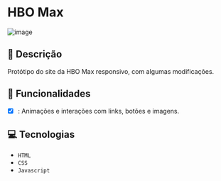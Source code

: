 # HBO Max
![image](https://github.com/user-attachments/assets/a60328bf-4046-434b-aecb-2d2e45986274)

## 📑 Descrição
Protótipo do site da HBO Max responsivo, com algumas modificações.

## 🎯 Funcionalidades
- [x] : Animações e interações com links, botões e imagens.

## 💻 Tecnologias 
- `HTML`
- `CSS`
- `Javascript`
